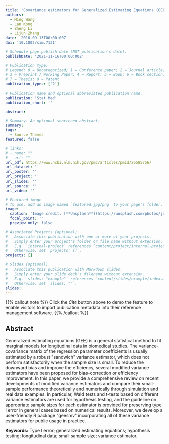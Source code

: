 ```yaml
---
title: 'Covariance estimators for Generalized Estimating Equations (GEE) in longitudinal analysis with small samples'
authors:
  - Ming Wang
  - Lan Kong
  - Zheng Li
  - Lijun Zhang
date: '2016-09-13T00:00:00Z'
doi: '10.1002/sim.7131'

# Schedule page publish date (NOT publication's date).
publishDate: '2021-11-16T00:00:00Z'

# Publication type.
# Legend: 0 = Uncategorized; 1 = Conference paper; 2 = Journal article;
# 3 = Preprint / Working Paper; 4 = Report; 5 = Book; 6 = Book section;
# 7 = Thesis; 8 = Patent
publication_types: ['2']

# Publication name and optional abbreviated publication name.
publication: 'Stat Med'
publication_short: ''

abstract: 

# Summary. An optional shortened abstract.
summary: 
tags:
  - Source Themes
featured: false

# links:
# - name: ""
#   url: ""
url_pdf: https://www.ncbi.nlm.nih.gov/pmc/articles/pmid/26585756/
url_dataset: ''
url_poster: ''
url_project: ''
url_slides: ''
url_source: ''
url_video: ''

# Featured image
# To use, add an image named `featured.jpg/png` to your page's folder.
image:
  caption: 'Image credit: [**Unsplash**](https://unsplash.com/photos/jdD8gXaTZsc)'
  focal_point: ''
  preview_only: false

# Associated Projects (optional).
#   Associate this publication with one or more of your projects.
#   Simply enter your project's folder or file name without extension.
#   E.g. `internal-project` references `content/project/internal-project/index.md`.
#   Otherwise, set `projects: []`.
projects: []

# Slides (optional).
#   Associate this publication with Markdown slides.
#   Simply enter your slide deck's filename without extension.
#   E.g. `slides: "example"` references `content/slides/example/index.md`.
#   Otherwise, set `slides: ""`.
slides:
---
```


{{% callout note %}}
Click the _Cite_ button above to demo the feature to enable visitors to import publication metadata into their reference management software.
{{% /callout %}}

## Abstract

Generalized estimating equations (GEE) is a general statistical method to fit marginal models for longitudinal data in biomedical studies. The variance-covariance matrix of the regression parameter coefficients is usually estimated by a robust "sandwich" variance estimator, which does not perform satisfactorily when the sample size is small. To reduce the downward bias and improve the efficiency, several modified variance estimators have been proposed for bias-correction or efficiency improvement. In this paper, we provide a comprehensive review on recent developments of modified variance estimators and compare their small-sample performance theoretically and numerically through simulation and real data examples. In particular, Wald tests and t-tests based on different variance estimators are used for hypothesis testing, and the guideline on appropriate sample sizes for each estimator is provided for preserving type I error in general cases based on numerical results. Moreover, we develop a user-friendly R package "geesmv" incorporating all of these variance estimators for public usage in practice.

**Keywords:** Type I error; generalized estimating equations; hypothesis testing; longitudinal data; small sample size; variance estimator.
